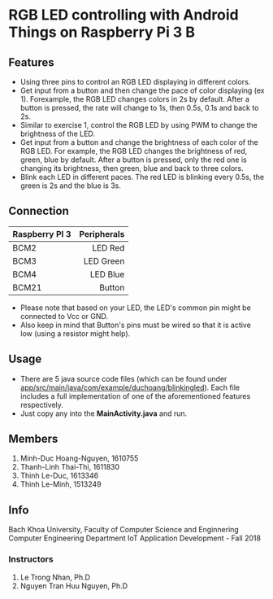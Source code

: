 # RGB LED controlling with Android Things on Raspberry Pi 3 B
## Features
* Using three pins to control an RGB LED displaying in different colors.
* Get input from a button and then change the pace of color displaying (ex 1). Forexample, the RGB LED changes colors in 2s by default. After a button is pressed, the rate will change to 1s, then 0.5s, 0.1s and back to 2s.
*  Similar to exercise 1, control the RGB LED by using PWM to change the brightness of the LED.
* Get input from a button and change the brightness of each color of the RGB LED. For example, the RGB LED changes the brightness of red, green, blue by default. After a button is pressed, only the red one is changing its brightness, then green, blue and back to three colors.
* Blink each LED in different paces. The red LED is blinking every 0.5s, the green is 2s and the blue is 3s.
## Connection
| Raspberry PI 3 | Peripherals   | 
| -------------- | -------------:| 
| BCM2           | LED Red       | 
| BCM3           | LED Green     | 
| BCM4           | LED Blue      | 
| BCM21          | Button        | 
* Please note that based on your LED, the LED's common pin might be connected to Vcc or GND.
* Also keep in mind that Button's pins must be wired so that it is active low (using a resistor might help).
## Usage
* There are 5 java source code files (which can be found under [app/src/main/java/com/example/duchoang/blinkingled](https://github.com/hoangnguyenminhduc/ledRGB_with_AndroidThings/tree/master/app/src/main/java/com/example/duchoang/blinkingled)). Each file includes a full implementation of one of the aforementioned features respectively. 
* Just copy any into the **MainActivity.java** and run.
## Members
1. Minh-Duc Hoang-Nguyen, 1610755
2. Thanh-Linh Thai-Thi, 1611830
3. Thinh Le-Duc, 1613346
4. Thinh Le-Minh, 1513249

## Info
Bach Khoa University, Faculty of Computer Science and Enginnering
Computer Engineering Department
IoT Application Development - Fall 2018
### Instructors
1. Le Trong Nhan, Ph.D
2. Nguyen Tran Huu Nguyen, Ph.D

